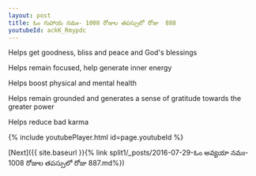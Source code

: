 ```yaml
---
layout: post
title: ఓం గుహాయ నమః- 1008 రోజుల తపస్సులో రోజు  888
youtubeId: ackK_Rmypdc
---
```

 
 
Helps get goodness, bliss and peace and God's blessings
 
Helps remain focused, help generate inner energy 
 
Helps boost physical and mental health 
 
Helps remain grounded and generates a sense of gratitude towards the greater power 
 
Helps reduce bad karma
 
 
 
 


{% include youtubePlayer.html id=page.youtubeId %}
 
[Next]({{ site.baseurl }}{% link  split1/_posts/2016-07-29-ఓం అవ్యయా నమః- 1008 రోజుల తపస్సులో రోజు  887.md%})
 

